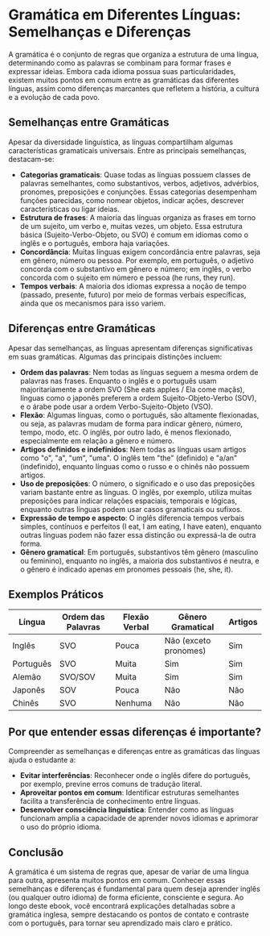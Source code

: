 
# Gramática em Diferentes Línguas: Semelhanças e Diferenças

A gramática é o conjunto de regras que organiza a estrutura de uma língua, determinando como as palavras se combinam para formar frases e expressar ideias. Embora cada idioma possua suas particularidades, existem muitos pontos em comum entre as gramáticas das diferentes línguas, assim como diferenças marcantes que refletem a história, a cultura e a evolução de cada povo.

## Semelhanças entre Gramáticas

Apesar da diversidade linguística, as línguas compartilham algumas características gramaticais universais. Entre as principais semelhanças, destacam-se:

- **Categorias gramaticais**: Quase todas as línguas possuem classes de palavras semelhantes, como substantivos, verbos, adjetivos, advérbios, pronomes, preposições e conjunções. Essas categorias desempenham funções parecidas, como nomear objetos, indicar ações, descrever características ou ligar ideias.
- **Estrutura de frases**: A maioria das línguas organiza as frases em torno de um sujeito, um verbo e, muitas vezes, um objeto. Essa estrutura básica (Sujeito-Verbo-Objeto, ou SVO) é comum em idiomas como o inglês e o português, embora haja variações.
- **Concordância**: Muitas línguas exigem concordância entre palavras, seja em gênero, número ou pessoa. Por exemplo, em português, o adjetivo concorda com o substantivo em gênero e número; em inglês, o verbo concorda com o sujeito em número e pessoa (he runs, they run).
- **Tempos verbais**: A maioria dos idiomas expressa a noção de tempo (passado, presente, futuro) por meio de formas verbais específicas, ainda que os mecanismos para isso variem.

## Diferenças entre Gramáticas

Apesar das semelhanças, as línguas apresentam diferenças significativas em suas gramáticas. Algumas das principais distinções incluem:

- **Ordem das palavras**: Nem todas as línguas seguem a mesma ordem de palavras nas frases. Enquanto o inglês e o português usam majoritariamente a ordem SVO (She eats apples / Ela come maçãs), línguas como o japonês preferem a ordem Sujeito-Objeto-Verbo (SOV), e o árabe pode usar a ordem Verbo-Sujeito-Objeto (VSO).
- **Flexão**: Algumas línguas, como o português, são altamente flexionadas, ou seja, as palavras mudam de forma para indicar gênero, número, tempo, modo, etc. O inglês, por outro lado, é menos flexionado, especialmente em relação a gênero e número.
- **Artigos definidos e indefinidos**: Nem todas as línguas usam artigos como "o", "a", "um", "uma". O inglês tem "the" (definido) e "a/an" (indefinido), enquanto línguas como o russo e o chinês não possuem artigos.
- **Uso de preposições**: O número, o significado e o uso das preposições variam bastante entre as línguas. O inglês, por exemplo, utiliza muitas preposições para indicar relações espaciais, temporais e lógicas, enquanto outras línguas podem usar casos gramaticais ou sufixos.
- **Expressão de tempo e aspecto**: O inglês diferencia tempos verbais simples, contínuos e perfeitos (I eat, I am eating, I have eaten), enquanto outras línguas podem não fazer essa distinção ou expressá-la de outra forma.
- **Gênero gramatical**: Em português, substantivos têm gênero (masculino ou feminino), enquanto no inglês, a maioria dos substantivos é neutra, e o gênero é indicado apenas em pronomes pessoais (he, she, it).

## Exemplos Práticos

| Língua     | Ordem das Palavras | Flexão Verbal | Gênero Gramatical | Artigos |
|------------|--------------------|---------------|-------------------|---------|
| Inglês     | SVO                | Pouca         | Não (exceto pronomes) | Sim     |
| Português  | SVO                | Muita         | Sim               | Sim     |
| Alemão     | SVO/SOV            | Muita         | Sim               | Sim     |
| Japonês    | SOV                | Pouca         | Não               | Não     |
| Chinês     | SVO                | Nenhuma       | Não               | Não     |

## Por que entender essas diferenças é importante?

Compreender as semelhanças e diferenças entre as gramáticas das línguas ajuda o estudante a:

- **Evitar interferências**: Reconhecer onde o inglês difere do português, por exemplo, previne erros comuns de tradução literal.
- **Aproveitar pontos em comum**: Identificar estruturas semelhantes facilita a transferência de conhecimento entre línguas.
- **Desenvolver consciência linguística**: Entender como as línguas funcionam amplia a capacidade de aprender novos idiomas e aprimorar o uso do próprio idioma.

## Conclusão

A gramática é um sistema de regras que, apesar de variar de uma língua para outra, apresenta muitos pontos em comum. Conhecer essas semelhanças e diferenças é fundamental para quem deseja aprender inglês (ou qualquer outro idioma) de forma eficiente, consciente e segura. Ao longo deste ebook, você encontrará explicações detalhadas sobre a gramática inglesa, sempre destacando os pontos de contato e contraste com o português, para tornar seu aprendizado mais claro e prático.
```
